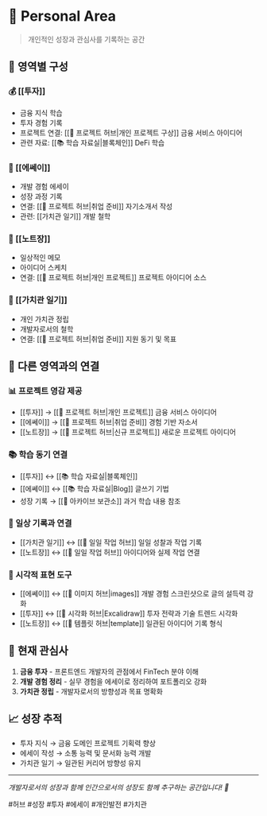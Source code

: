 # 🌱 Personal Area

> 개인적인 성장과 관심사를 기록하는 공간

## 📁 영역별 구성

### 💰 [[투자]]

- 금융 지식 학습
- 투자 경험 기록
- 프로젝트 연결: [[🚀 프로젝트 허브|개인 프로젝트 구상]] 금융 서비스 아이디어
- 관련 자료: [[📚 학습 자료실|블록체인]] DeFi 학습

### 📝 [[에쎄이]]

- 개발 경험 에세이
- 성장 과정 기록
- 연결: [[🚀 프로젝트 허브|취업 준비]] 자기소개서 작성
- 관련: [[가치관 일기]] 개발 철학

### 📓 [[노트장]]

- 일상적인 메모
- 아이디어 스케치
- 연결: [[🚀 프로젝트 허브|개인 프로젝트]] 프로젝트 아이디어 소스

### 💭 [[가치관 일기]]

- 개인 가치관 정립
- 개발자로서의 철학
- 연결: [[🚀 프로젝트 허브|취업 준비]] 지원 동기 및 목표

## 🔗 다른 영역과의 연결

### 📊 프로젝트 영감 제공

- [[투자]] → [[🚀 프로젝트 허브|개인 프로젝트]] 금융 서비스 아이디어
- [[에쎄이]] → [[🚀 프로젝트 허브|취업 준비]] 경험 기반 자소서
- [[노트장]] → [[🚀 프로젝트 허브|신규 프로젝트]] 새로운 프로젝트 아이디어

### 📚 학습 동기 연결

- [[투자]] ↔ [[📚 학습 자료실|블록체인]]
- [[에쎄이]] ↔ [[📚 학습 자료실|Blog]] 글쓰기 기법
- 성장 기록 → [[📁 아카이브 보관소]] 과거 학습 내용 참조

### 📅 일상 기록과 연결

- [[가치관 일기]] ↔ [[📅 일일 작업 허브]] 일일 성찰과 작업 기록
- [[노트장]] ↔ [[📅 일일 작업 허브]] 아이디어와 실제 작업 연결

### 🎨 시각적 표현 도구

- [[에쎄이]] ↔ [[📸 이미지 허브|images]] 개발 경험 스크린샷으로 글의 설득력 강화
- [[투자]] ↔ [[🎨 시각화 허브|Excalidraw]] 투자 전략과 기술 트렌드 시각화
- [[노트장]] ↔ [[📝 템플릿 허브|template]] 일관된 아이디어 기록 형식

## 🎯 현재 관심사

1. **금융 투자** - 프론트엔드 개발자의 관점에서 FinTech 분야 이해
2. **개발 경험 정리** - 실무 경험을 에세이로 정리하여 포트폴리오 강화
3. **가치관 정립** - 개발자로서의 방향성과 목표 명확화

## 📈 성장 추적

- 투자 지식 → 금융 도메인 프로젝트 기획력 향상
- 에세이 작성 → 소통 능력 및 문서화 능력 개발
- 가치관 일기 → 일관된 커리어 방향성 유지

---

_개발자로서의 성장과 함께 인간으로서의 성장도 함께 추구하는 공간입니다! 🌱_

#허브 #성장 #투자 #에세이 #개인발전 #가치관
